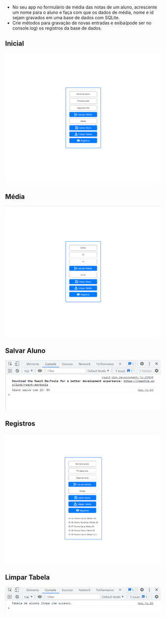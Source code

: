 * No seu app no formulário de média das notas de um aluno, acrescente um nome para o aluno e faça com que os dados de média, nome e id sejam gravados em uma base de dados com SQLite.<br>
* Crie métodos para gravação de novas entradas e exiba(pode ser no console.log) os registros da base de dados.

<h2>Inicial</h2>
<img src="./imgs/inicial.png" alt="Inicial">

<h2>Média</h2>
<img src="./imgs/media.png" alt="Media">

<h2>Salvar Aluno</h2>
<img src="./imgs/salvar.png" alt="Salvar">

<h2>Registros</h2>
<img src="./imgs/registros.png" alt="Registros">

<h2>Limpar Tabela</h2>
<img src="./imgs/limpar.png" alt="Limpar">


